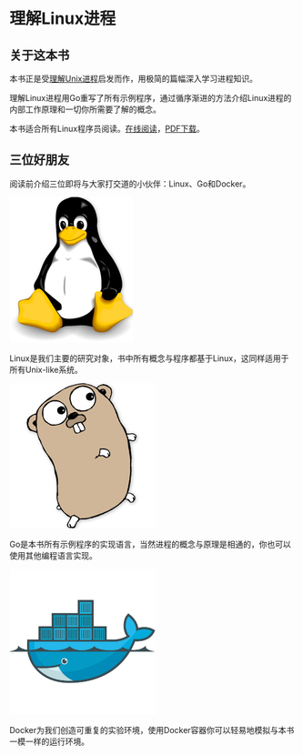 
# 理解Linux进程

## 关于这本书

本书正是受[理解Unix进程](http://www.duokan.com/book/41446)启发而作，用极简的篇幅深入学习进程知识。

理解Linux进程用Go重写了所有示例程序，通过循序渐进的方法介绍Linux进程的内部工作原理和一切你所需要了解的概念。

本书适合所有Linux程序员阅读。[在线阅读](http://tobegit3hub1.gitbooks.io/understanding-linux-processes/content/)，[PDF下载](https://www.gitbook.com/download/pdf/book/tobegit3hub1/understanding-linux-processes)。

## 三位好朋友

阅读前介绍三位即将与大家打交道的小伙伴：Linux、Go和Docker。

![](foreword/image/linux_logo.png)

Linux是我们主要的研究对象，书中所有概念与程序都基于Linux，这同样适用于所有Unix-like系统。

![](foreword/image/go_logo.png)

Go是本书所有示例程序的实现语言，当然进程的概念与原理是相通的，你也可以使用其他编程语言实现。

![](foreword/image/docker_logo.png)

Docker为我们创造可重复的实验环境，使用Docker容器你可以轻易地模拟与本书一模一样的运行环境。
